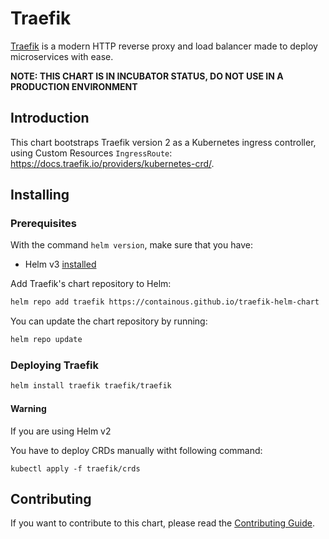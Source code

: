# Traefik

[Traefik](https://traefik.io/) is a modern HTTP reverse proxy and load balancer made to deploy
microservices with ease.

**NOTE: THIS CHART IS IN INCUBATOR STATUS, DO NOT USE IN A PRODUCTION ENVIRONMENT**

## Introduction

This chart bootstraps Traefik version 2 as a Kubernetes ingress controller,
using Custom Resources `IngressRoute`: <https://docs.traefik.io/providers/kubernetes-crd/>.

## Installing

### Prerequisites

With the command `helm version`, make sure that you have:
- Helm v3 [installed](https://helm.sh/docs/using_helm/#installing-helm)

Add Traefik's chart repository to Helm:

```bash
helm repo add traefik https://containous.github.io/traefik-helm-chart
```

You can update the chart repository by running:

```bash
helm repo update
```

### Deploying Traefik

```bash
helm install traefik traefik/traefik
```

#### Warning

If you are using Helm v2

You have to deploy CRDs manually witht following command:

```
kubectl apply -f traefik/crds
```

## Contributing

If you want to contribute to this chart, please read the [Contributing Guide](./CONTRIBUTING.md).
